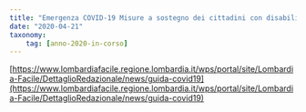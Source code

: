 ```yaml
---
title: "Emergenza COVID-19 Misure a sostegno dei cittadini con disabilità- Regione Lombardia"
date: "2020-04-21"
taxonomy: 
    tag: [anno-2020-in-corso]
---
```


[https://www.lombardiafacile.regione.lombardia.it/wps/portal/site/Lombardia-Facile/DettaglioRedazionale/news/guida-covid19](https://www.lombardiafacile.regione.lombardia.it/wps/portal/site/Lombardia-Facile/DettaglioRedazionale/news/guida-covid19)
